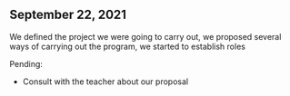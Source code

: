 ## September 22, 2021

We defined the project we were going to carry out, we proposed several ways of carrying out the program, we started to establish roles

Pending:

- Consult with the teacher about our proposal